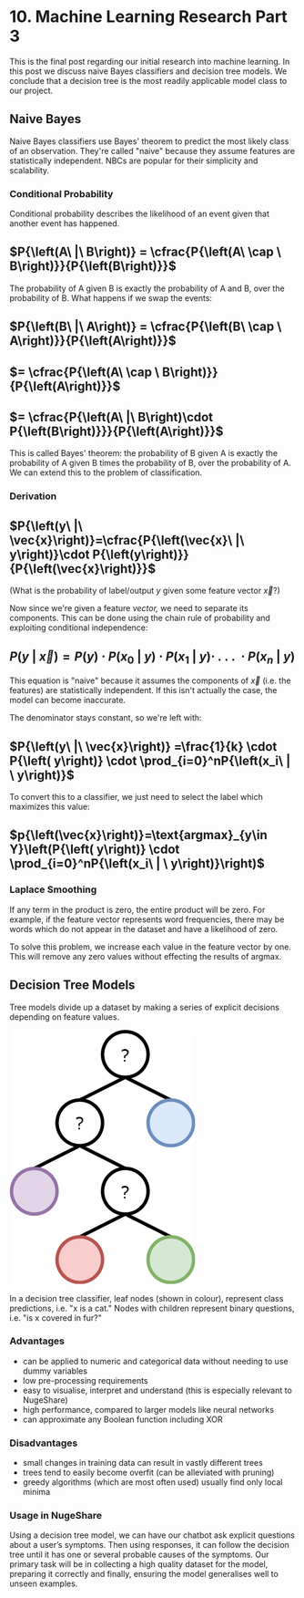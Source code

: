 # 10. Machine Learning Research Part 3

This is the final post regarding our initial research into machine learning. In this post we discuss naive Bayes classifiers and decision tree models. We conclude that a decision tree is the most readily applicable model class to our project.

## Naive Bayes

Naive Bayes classifiers use Bayes' theorem to predict the most likely class of an observation. They're called "naive" because they assume features are statistically independent. NBCs are popular for their simplicity and scalability.

### Conditional Probability

Conditional probability describes the likelihood of an event given that another event has happened.   

## $P{\left(A\ |\ B\right)} = \cfrac{P{\left(A\ \cap \ B\right)}}{P{\left(B\right)}}$

The probability of A given B is exactly the probability of A and B, over the probability of B. What happens if we swap the events:

## $P{\left(B\ |\ A\right)} = \cfrac{P{\left(B\ \cap \ A\right)}}{P{\left(A\right)}}$

## $= \cfrac{P{\left(A\ \cap \ B\right)}}{P{\left(A\right)}}$

## $= \cfrac{P{\left(A\ |\ B\right)\cdot P{\left(B\right)}}}{P{\left(A\right)}}$

This is called Bayes' theorem: the probability of B given A is exactly the probability of A given B times the probability of B, over the probability of A. We can extend this to the problem of classification.

### Derivation

## $P{\left(y\ |\ \vec{x}\right)}=\cfrac{P{\left(\vec{x}\ |\ y\right)}\cdot P{\left(y\right)}}{P{\left(\vec{x}\right)}}$

(What is the probability of label/output $y$ given some feature vector $\vec{x}$?)

Now since we're given a feature *vector,* we need to separate its components. This can be done using the chain rule of probability and exploiting conditional independence:

## $P{\left(y\ |\ \vec{x}\right)}=P{\left( y\right)} \cdot  P{\left(x_0\ |\ {y}\right)} \cdot P{\left(x_1\ |\ {y}\right)} \cdot\ .\ .\ .\ \cdot P{\left(x_n\ |\ y\right)}$

This equation is "naive" because it assumes the components of $\vec x$ (i.e. the features) are statistically independent. If this isn't actually the case, the model can become inaccurate.

The denominator stays constant, so we're left with:

## $P{\left(y\ |\ \vec{x}\right)} =\frac{1}{k} \cdot P{\left( y\right)} \cdot \prod_{i=0}^nP{\left(x_i\ | \ y\right)}$

To convert this to a classifier, we just need to select the label which maximizes this value:

## $p{\left(\vec{x}\right)}=\text{argmax}_{y\in Y}\left(P{\left( y\right)} \cdot \prod_{i=0}^nP{\left(x_i\ | \ y\right)}\right)$

### Laplace Smoothing

If any term in the product is zero, the entire product will be zero. For example, if the feature vector represents word frequencies, there may be words which do not appear in the dataset and have a likelihood of zero.

To solve this problem, we increase each value in the feature vector by one. This will remove any zero values without effecting the results of argmax.

## Decision Tree Models

Tree models divide up a dataset by making a series of explicit decisions depending on feature values. 

![Untitled](/assets/10%20Machine%20Learning%20Research%20Part%203%2046c0bdc6fcfb4ebeb89501efbec389e7/Untitled.png)

In a decision tree classifier, leaf nodes (shown in colour), represent class predictions, i.e. "x is a cat." Nodes with children represent binary questions, i.e. "is x covered in fur?" 

### Advantages

- can be applied to numeric and categorical data without needing to use dummy variables
- low pre-processing requirements
- easy to visualise, interpret and understand (this is especially relevant to NugeShare)
- high performance, compared to larger models like neural networks
- can approximate any Boolean function including XOR

### Disadvantages

- small changes in training data can result in vastly different trees
- trees tend to easily become overfit (can be alleviated with pruning)
- greedy algorithms (which are most often used) usually find only local minima

### Usage in NugeShare

Using a decision tree model, we can have our chatbot ask explicit questions about a user’s symptoms. Then using responses, it can follow the decision tree until it has one or several probable causes of the symptoms. Our primary task will be in collecting a high quality dataset for the model, preparing it correctly and finally, ensuring the model generalises well to unseen examples.
